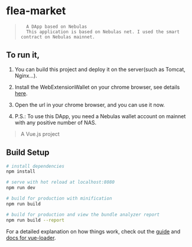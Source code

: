 # flea-market

> 		A DApp based on Nebulas 
> 		This application is based on Nebulas net. I used the smart contract on Nebulas mainnet.

## To run it, 

1. You can build this project and deploy it on the server(such as Tomcat, Nginx...). 

2. Install the WebExtensionWallet on your chrome browser, see details [here](https://github.com/ChengOrangeJu/WebExtensionWallet).

3. Open the url in your chrome browser, and you can use it now.

4. P.S.: To use this DApp, you need a Nebulas wallet account on mainnet with any positive number of NAS.

> A Vue.js project 

## Build Setup

``` bash
# install dependencies
npm install

# serve with hot reload at localhost:8080
npm run dev

# build for production with minification
npm run build

# build for production and view the bundle analyzer report
npm run build --report
```

For a detailed explanation on how things work, check out the [guide](http://vuejs-templates.github.io/webpack/) and [docs for vue-loader](http://vuejs.github.io/vue-loader).
